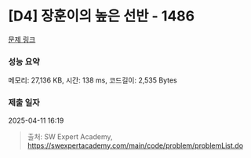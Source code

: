 # [D4] 장훈이의 높은 선반 - 1486 

[문제 링크](https://swexpertacademy.com/main/code/problem/problemDetail.do?contestProbId=AV2b7Yf6ABcBBASw) 

### 성능 요약

메모리: 27,136 KB, 시간: 138 ms, 코드길이: 2,535 Bytes

### 제출 일자

2025-04-11 16:19



> 출처: SW Expert Academy, https://swexpertacademy.com/main/code/problem/problemList.do